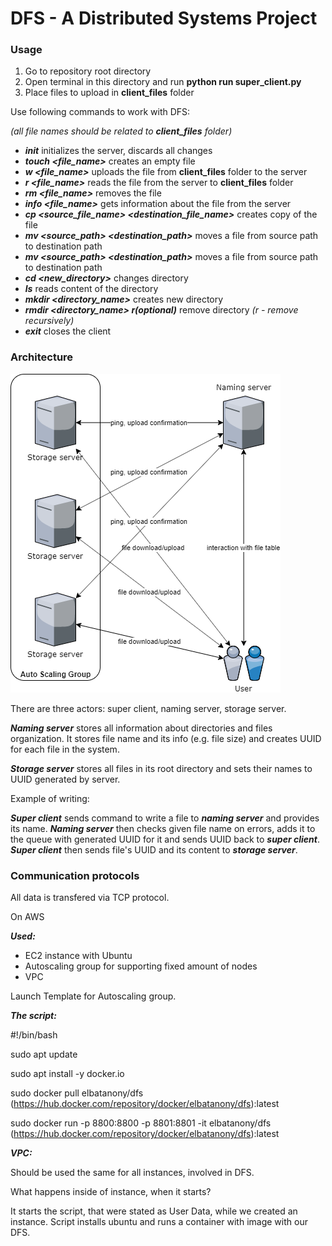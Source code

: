 # DFS - A Distributed Systems Project

### Usage

1. Go to repository root directory
2. Open terminal in this directory and run **python run super_client.py**
3. Place files to upload in **client_files** folder

Use following commands to work with DFS:

_(all file names should be related to **client_files** folder)_

- ***init*** initializes the server, discards all changes
- ***touch <file_name>*** creates an empty file
- ***w <file_name>*** uploads the file from **client_files** folder to the server
- ***r <file_name>*** reads the file from the server to **client_files** folder
- ***rm <file_name>*** removes the file
- ***info <file_name>*** gets information about the file from the server
- ***cp <source_file_name> <destination_file_name>*** creates copy of the file
- ***mv <source_path> <destination_path>*** moves a file from source path to destination path
- ***mv <source_path> <destination_path>*** moves a file from source path to destination path
- ***cd <new_directory>*** changes directory
- ***ls*** reads content of the directory
- ***mkdir <directory_name>*** creates new directory
- ***rmdir <directory_name> r(optional)*** remove directory _(r - remove recursively)_
- ***exit*** closes the client

### Architecture

![Architecture Diagram](https://github.com/ElBatanony/DFS/blob/master/ArchitectureDiagram.png)

There are three actors: super client, naming server, storage server.

***Naming server*** stores all information about directories and files organization. It stores file name and its info (e.g. file size) and creates UUID for each file in the system.

***Storage server*** stores all files in its root directory and sets their names to UUID generated by server.

Example of writing:

***Super client*** sends command to write a file to ***naming server*** and provides its name. ***Naming server*** then checks given file name on errors, adds it to the queue with generated UUID for it and sends UUID back to ***super client***. ***Super client*** then sends file's UUID and its content to ***storage server***.

### Communication protocols

All data is transfered via TCP protocol.

On AWS

***Used:***
- EC2 instance with Ubuntu
- Autoscaling group for supporting fixed amount of nodes
- VPC

Launch Template for Autoscaling group.

***The script:***

#!/bin/bash

sudo apt update

sudo apt install -y docker.io

sudo docker pull elbatanony/dfs (https://hub.docker.com/repository/docker/elbatanony/dfs):latest

sudo docker run -p 8800:8800 -p 8801:8801 -it elbatanony/dfs (https://hub.docker.com/repository/docker/elbatanony/dfs):latest


***VPC:***

Should be used the same for all instances, involved in DFS.


What happens inside of instance, when it starts?

It starts the script, that were stated as User Data, while we created an instance.
Script installs ubuntu and runs a container with image with our DFS.
